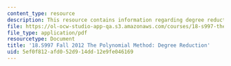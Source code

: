 ```yaml
---
content_type: resource
description: This resource contains information regarding degree reduction.
file: https://ol-ocw-studio-app-qa.s3.amazonaws.com/courses/18-s997-the-polynomial-method-fall-2012/5ef0f812afd052d914dd12e9fe046169_MIT18_S997F12_lec12.pdf
file_type: application/pdf
resourcetype: Document
title: '18.S997 Fall 2012 The Polynomial Method: Degree Reduction'
uid: 5ef0f812-afd0-52d9-14dd-12e9fe046169
---
```

